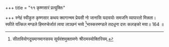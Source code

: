 +++
title = "११ कृष्णसारं प्रत्युक्तिः"

+++
स्नेहं स्वीकुरु कृष्णसार कथय क्वागान्मम प्रेयसी नो जानासि यदावयोः समजनि व्यापारतो मित्त्रता।  
स्फीते यत्किल मण्डले हिमरुचेर्जातं त्वया लाञ्छनं भव्ये [^1]भास्करमण्डले तदधुना दत्तः कलङ्को मया॥ 164 ॥  
  
[^1]: सीतावियोगदूयमानमानसस्य सूर्यवंशमुक्तामणेः श्रीरामस्योक्तिरियम्.

